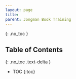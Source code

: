 ```yaml
---
layout: page
title:
parent: Jongman Book Training
---
```


{: .no_toc }
## Table of Contents
{: .no_toc .text-delta }
- TOC
{:toc}
